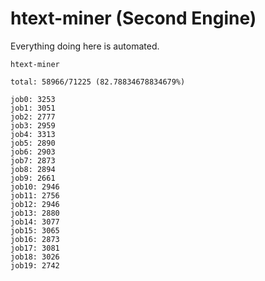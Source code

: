 # htext-miner (Second Engine)

Everything doing here is automated.

```
htext-miner

total: 58966/71225 (82.78834678834679%)

job0: 3253
job1: 3051
job2: 2777
job3: 2959
job4: 3313
job5: 2890
job6: 2903
job7: 2873
job8: 2894
job9: 2661
job10: 2946
job11: 2756
job12: 2946
job13: 2880
job14: 3077
job15: 3065
job16: 2873
job17: 3081
job18: 3026
job19: 2742
```